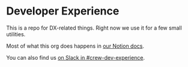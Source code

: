 # Developer Experience

This is a repo for DX-related things. Right now we use it for a few small utilities.

Most of what this org does happens in [our Notion docs](https://www.notion.so/netlify/Developer-Experience-DX-bcf6e65b79ae47d6bdbcb23e9ff20df0).

You can also find us [on Slack in #crew-dev-experience](https://netlify.slack.com/archives/CCC1HDWQY).
